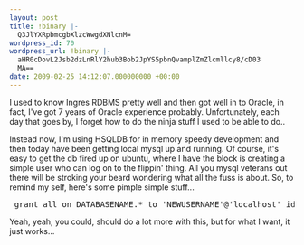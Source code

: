 ```yaml
---
layout: post
title: !binary |-
  Q3JlYXRpbmcgbXlzcWwgdXNlcnM=
wordpress_id: 70
wordpress_url: !binary |-
  aHR0cDovL2Jsb2dzLnRlY2hub3Bob2JpYS5pbnQvamplZmZlcmllcy8/cD03
  MA==
date: 2009-02-25 14:12:07.000000000 +00:00
---
```

I used to know Ingres RDBMS pretty well and then got well in to Oracle, in fact, I've got 7 years of Oracle experience probably. Unfortunately, each day that goes by, I forget how to do the ninja stuff I used to be able to do..

Instead now, I'm using HSQLDB for in memory speedy development and then today have been getting local mysql up and running. Of course, it's easy to get the db fired up on ubuntu, where I have the block is creating a simple user who can log on to the flippin' thing. All you mysql veterans out there will be stroking your beard wondering what all the fuss is about. So, to remind my self, here's some pimple simple stuff...
<pre> grant all on DATABASENAME.* to 'NEWUSERNAME'@'localhost' identified by 'NEWPASSWORD';</pre>
Yeah, yeah, you could, should do a lot more with this, but for what I want, it just works...
